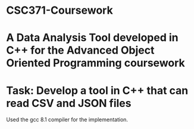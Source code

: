 # CSC371-Coursework
# A Data Analysis Tool developed in C++ for the Advanced Object Oriented Programming coursework
# Task: Develop a tool in C++ that can read CSV and JSON files
Used the gcc 8.1 compiler for the implementation.
